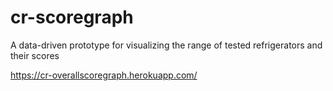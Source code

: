 # cr-scoregraph
A data-driven prototype for visualizing the range of tested refrigerators and their scores

https://cr-overallscoregraph.herokuapp.com/ 
